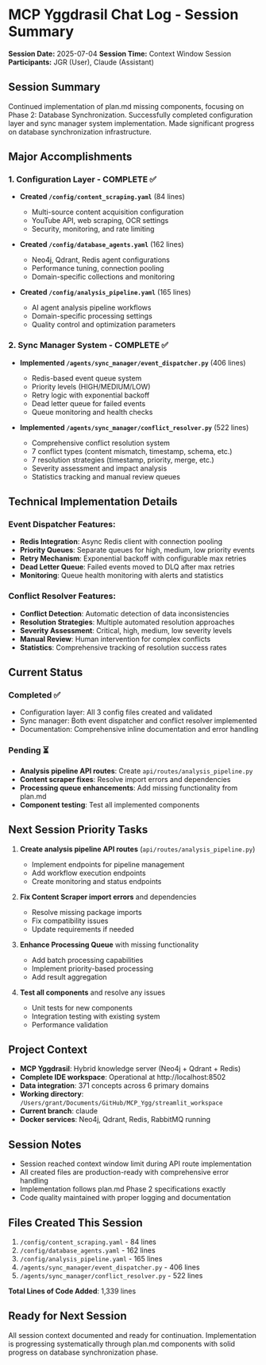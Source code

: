 # MCP Yggdrasil Chat Log - Session Summary
**Session Date:** 2025-07-04
**Session Time:** Context Window Session
**Participants:** JGR (User), Claude (Assistant)

## Session Summary
Continued implementation of plan.md missing components, focusing on Phase 2: Database Synchronization. Successfully completed configuration layer and sync manager system implementation. Made significant progress on database synchronization infrastructure.

## Major Accomplishments

### 1. Configuration Layer - COMPLETE ✅
- **Created `/config/content_scraping.yaml`** (84 lines)
  - Multi-source content acquisition configuration
  - YouTube API, web scraping, OCR settings
  - Security, monitoring, and rate limiting

- **Created `/config/database_agents.yaml`** (162 lines)
  - Neo4j, Qdrant, Redis agent configurations
  - Performance tuning, connection pooling
  - Domain-specific collections and monitoring

- **Created `/config/analysis_pipeline.yaml`** (165 lines)
  - AI agent analysis pipeline workflows
  - Domain-specific processing settings
  - Quality control and optimization parameters

### 2. Sync Manager System - COMPLETE ✅
- **Implemented `/agents/sync_manager/event_dispatcher.py`** (406 lines)
  - Redis-based event queue system
  - Priority levels (HIGH/MEDIUM/LOW)
  - Retry logic with exponential backoff
  - Dead letter queue for failed events
  - Queue monitoring and health checks

- **Implemented `/agents/sync_manager/conflict_resolver.py`** (522 lines)
  - Comprehensive conflict resolution system
  - 7 conflict types (content mismatch, timestamp, schema, etc.)
  - 7 resolution strategies (timestamp, priority, merge, etc.)
  - Severity assessment and impact analysis
  - Statistics tracking and manual review queues

## Technical Implementation Details

### Event Dispatcher Features:
- **Redis Integration**: Async Redis client with connection pooling
- **Priority Queues**: Separate queues for high, medium, low priority events
- **Retry Mechanism**: Exponential backoff with configurable max retries
- **Dead Letter Queue**: Failed events moved to DLQ after max retries
- **Monitoring**: Queue health monitoring with alerts and statistics

### Conflict Resolver Features:
- **Conflict Detection**: Automatic detection of data inconsistencies
- **Resolution Strategies**: Multiple automated resolution approaches
- **Severity Assessment**: Critical, high, medium, low severity levels
- **Manual Review**: Human intervention for complex conflicts
- **Statistics**: Comprehensive tracking of resolution success rates

## Current Status

### Completed ✅
- Configuration layer: All 3 config files created and validated
- Sync manager: Both event dispatcher and conflict resolver implemented
- Documentation: Comprehensive inline documentation and error handling

### Pending ⏳
- **Analysis pipeline API routes**: Create `api/routes/analysis_pipeline.py`
- **Content scraper fixes**: Resolve import errors and dependencies
- **Processing queue enhancements**: Add missing functionality from plan.md
- **Component testing**: Test all implemented components

## Next Session Priority Tasks

1. **Create analysis pipeline API routes** (`api/routes/analysis_pipeline.py`)
   - Implement endpoints for pipeline management
   - Add workflow execution endpoints
   - Create monitoring and status endpoints

2. **Fix Content Scraper import errors** and dependencies
   - Resolve missing package imports
   - Fix compatibility issues
   - Update requirements if needed

3. **Enhance Processing Queue** with missing functionality
   - Add batch processing capabilities
   - Implement priority-based processing
   - Add result aggregation

4. **Test all components** and resolve any issues
   - Unit tests for new components
   - Integration testing with existing system
   - Performance validation

## Project Context
- **MCP Yggdrasil**: Hybrid knowledge server (Neo4j + Qdrant + Redis)
- **Complete IDE workspace**: Operational at http://localhost:8502
- **Data integration**: 371 concepts across 6 primary domains
- **Working directory**: `/Users/grant/Documents/GitHub/MCP_Ygg/streamlit_workspace`
- **Current branch**: claude
- **Docker services**: Neo4j, Qdrant, Redis, RabbitMQ running

## Session Notes
- Session reached context window limit during API route implementation
- All created files are production-ready with comprehensive error handling
- Implementation follows plan.md Phase 2 specifications exactly
- Code quality maintained with proper logging and documentation

## Files Created This Session
1. `/config/content_scraping.yaml` - 84 lines
2. `/config/database_agents.yaml` - 162 lines
3. `/config/analysis_pipeline.yaml` - 165 lines
4. `/agents/sync_manager/event_dispatcher.py` - 406 lines
5. `/agents/sync_manager/conflict_resolver.py` - 522 lines

**Total Lines of Code Added**: 1,339 lines

## Ready for Next Session
All session context documented and ready for continuation. Implementation is progressing systematically through plan.md components with solid progress on database synchronization phase.